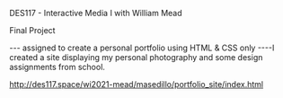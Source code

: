 DES117 - Interactive Media I with William Mead

Final Project

--- assigned to create a personal portfolio using HTML & CSS only
----I created a site displaying my personal photography and some design assignments from school.

http://des117.space/wi2021-mead/masedillo/portfolio_site/index.html


